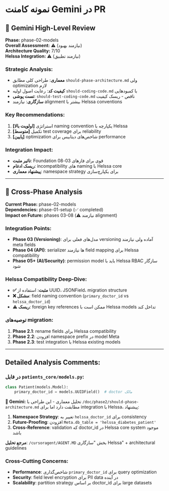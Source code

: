 # نمونه کامنت Gemini در PR

## 🧠 Gemini High-Level Review

**Phase:** phase-02-models  
**Overall Assessment:** ⚠️ (نیازمند بهبود)  
**Architecture Quality:** 7/10  
**Helssa Integration:** ⚠️ (نیازمند تطبیق)  

### Strategic Analysis:
- **معماری**: طراحی کلی مطابق `should-phase-architecture.md` ولی optimization لازم
- **کیفیت کد**: رعایت اصول اولیه `should-coding-code.md` با کمبودهایی  
- **تست پوشی**: `should-test-coding-code.md` ناقص - ریسک کیفیت
- **سازگاری**: نیازمند alignment بیشتر با Helssa conventions

### Key Recommendations:
1. **[اولویت بالا]** استراتژی naming convention یکپارچه با Helssa
2. **[متوسط]** تکمیل test coverage برای reliability  
3. **[پایین]** optimization شاخص‌های دیتابیس برای performance

### Integration Impact:
- **تاثیر مثبت**: Foundation قوی برای فازهای 03-08
- **ریسک ادغام**: incompatibility های naming با Helssa core
- **پیشنهاد معماری**: namespace strategy برای یکپارچ‌سازی

---

## 🔗 Cross-Phase Analysis

**Current Phase:** phase-02-models  
**Dependencies:** phase-01-setup (✅ completed)  
**Impact on Future:** phases 03-08 (⚠️ نیازمند alignment)

### Integration Points:
- **Phase 03 (Versioning)**: مدل‌های فعلی برای versioning آماده ولی نیازمند meta fields
- **Phase 04 (API)**: serializer ها نیازمند field mapping برای Helssa compatibility  
- **Phase 05+ (AI/Security)**: permission model باید با Helssa RBAC سازگار شود

### Helssa Compatibility Deep-Dive:
- **✅ مثبت**: استفاده از UUID، JSONField، migration structure
- **❌ مشکل**: field naming convention (`primary_doctor_id` vs `helssa_doctor_id`)
- **⚠️ ریسک**: foreign key references ممکن است با Helssa models تداخل کند

### توصیه‌های migration:
1. **Phase 2.1**: rename fields برای Helssa compatibility
2. **Phase 2.2**: افزودن namespace prefix در model Meta
3. **Phase 2.3**: test integration با Helssa existing models

---

## Detailed Analysis Comments:

### در فایل `patients_core/models.py`:
```python
class Patient(models.Model):
    primary_doctor_id = models.UUIDField()  # doctor مالک
```

**🧠 Gemini:** تحلیل معماری - این طراحی با `/doc/phase2/should-phase-architecture.md` مطابقت دارد اما برای integration با Helssa، پیشنهاد:

1. **Namespace Strategy**: تغییر به `helssa_doctor_id` برای consistency
2. **Future-Proofing**: افزودن `Meta.db_table = 'helssa_diabetes_patient'`  
3. **Cross-Reference**: validation که doctor_id در Helssa core system موجود باشد

**مرجع تحلیل**: `/cursoragent/AGENT.MD` بخش "سازگاری Helssa" + architectural guidelines

### Cross-Cutting Concerns:
- **Performance**: شاخص‌گذاری `primary_doctor_id` برای query optimization
- **Security**: field level encryption برای PII data در آینده
- **Scalability**: partition strategy بر اساس doctor_id برای large datasets